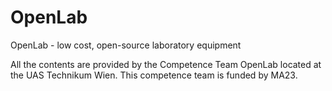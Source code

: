 # OpenLab
OpenLab - low cost, open-source laboratory equipment

All the contents are provided by the Competence Team OpenLab located at the UAS Technikum Wien. This competence team is funded by MA23.

